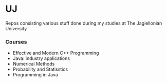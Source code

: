 # UJ

Repos consisting various stuff done during my studies at The Jagiellonian University

### Courses
  - Effective and Modern C++ Programming
  - Java: industry applications
  - Numerical Methods
  - Probability and Statisstics
  - Programming in Java
